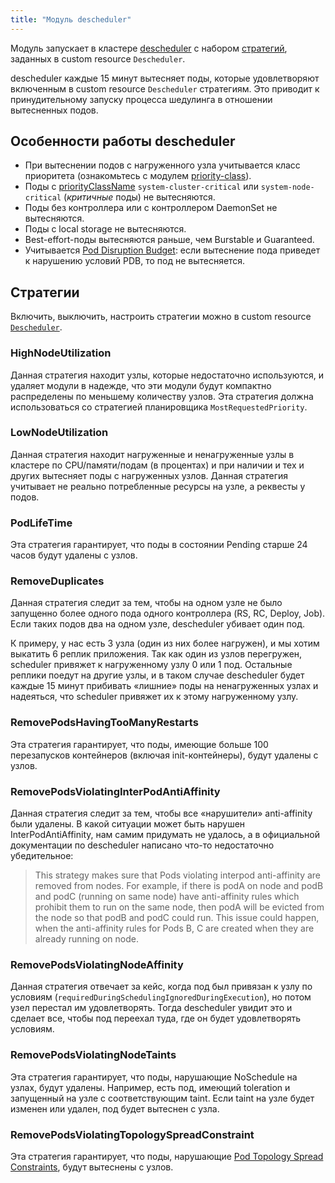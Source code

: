 ```yaml
---
title: "Модуль descheduler"
---
```


Модуль запускает в кластере [descheduler](https://github.com/kubernetes-incubator/descheduler/) с набором [стратегий](#стратегии), заданных в custom resource `Descheduler`.

descheduler каждые 15 минут вытесняет поды, которые удовлетворяют включенным в custom resource `Descheduler` стратегиям. Это приводит к принудительному запуску процесса шедулинга в отношении вытесненных подов.

## Особенности работы descheduler

* При вытеснении подов с нагруженного узла учитывается класс приоритета (ознакомьтесь с модулем [priority-class](../001-priority-class/)).
* Поды с [priorityClassName](../001-priority-class/) `system-cluster-critical` или `system-node-critical` (*критичные* поды) не вытесняются.
* Поды без контроллера или с контроллером DaemonSet не вытесняются.
* Поды с local storage не вытесняются.
* Best-effort-поды вытесняются раньше, чем Burstable и Guaranteed.
* Учитывается [Pod Disruption Budget](https://kubernetes.io/docs/concepts/workloads/pods/disruptions/): если вытеснение пода приведет к нарушению условий PDB, то под не вытесняется.

## Стратегии

Включить, выключить, настроить стратегии можно в custom resource [`Descheduler`](cr.html).

### HighNodeUtilization

Данная стратегия находит узлы, которые недостаточно используются, и удаляет модули в надежде, что эти модули будут
компактно распределены по меньшему количеству узлов. Эта стратегия должна использоваться со стратегией
планировщика `MostRequestedPriority`.

### LowNodeUtilization

Данная стратегия находит нагруженные и ненагруженные узлы в кластере по CPU/памяти/подам (в процентах) и при наличии и тех и других вытесняет поды с нагруженных узлов. Данная стратегия учитывает не реально потребленные ресурсы на узле, а реквесты у подов.

### PodLifeTime

Эта стратегия гарантирует, что поды в состоянии Pending старше 24 часов будут удалены с узлов.

### RemoveDuplicates

Данная стратегия следит за тем, чтобы на одном узле не было запущенно более одного пода одного контроллера (RS, RC, Deploy, Job). Если таких подов два на одном узле, descheduler убивает один под.

К примеру, у нас есть 3 узла (один из них более нагружен), и мы хотим выкатить 6 реплик приложения. Так как один из узлов перегружен, scheduler привяжет к нагруженному узлу 0 или 1 под. Остальные реплики поедут на другие узлы, и в таком случае descheduler будет каждые 15 минут прибивать «лишние» поды на ненагруженных узлах и надеяться, что scheduler привяжет их к этому нагруженному узлу.

### RemovePodsHavingTooManyRestarts

Эта стратегия гарантирует, что поды, имеющие больше 100 перезапусков контейнеров (включая init-контейнеры), будут удалены с узлов.

### RemovePodsViolatingInterPodAntiAffinity

Данная стратегия следит за тем, чтобы все «нарушители» anti-affinity были удалены. В какой ситуации может быть нарушен InterPodAntiAffinity, нам самим придумать не удалось, а в официальной документации по descheduler написано что-то недостаточно убедительное:
> This strategy makes sure that Pods violating interpod anti-affinity are removed from nodes. For example, if there is podA on node and podB and podC (running on same node) have anti-affinity rules which prohibit them to run on the same node, then podA will be evicted from the node so that podB and podC could run. This issue could happen, when the anti-affinity rules for Pods B, C are created when they are already running on node.

### RemovePodsViolatingNodeAffinity

Данная стратегия отвечает за кейс, когда под был привязан к узлу по условиям (`requiredDuringSchedulingIgnoredDuringExecution`), но потом узел перестал им удовлетворять. Тогда descheduler увидит это и сделает все, чтобы под переехал туда, где он будет удовлетворять условиям.

### RemovePodsViolatingNodeTaints

Эта стратегия гарантирует, что поды, нарушающие NoSchedule на узлах, будут удалены. Например, есть под, имеющий toleration и запущенный на узле с соответствующим taint. Если taint на узле будет изменен или удален, под будет вытеснен с узла.

### RemovePodsViolatingTopologySpreadConstraint

Эта стратегия гарантирует, что поды, нарушающие [Pod Topology Spread Constraints](https://kubernetes.io/docs/concepts/workloads/pods/pod-topology-spread-constraints/), будут вытеснены с узлов.
